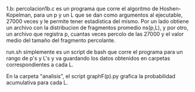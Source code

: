 1.b:
percolacion1b.c es un programa que corre el algoritmo de Hoshen-Kopelman, para un p y un L que se dan como argumentos al ejecutable, 27000 veces y le permite tener estadistica del mismo. Por un lado obtiene un archivo con la distribucion de fragmentos promedio ns(p,L), y por otro, un archivo que registra p, cuantas veces percolo de las 27000 y el valor medio del tamaño del fragmento percolante.

run.sh simplemente es un script de bash que corre el programa para un rango de p's y L's y va guardando los datos obtenidos en carpetas correspondientes a cada L.

En la carpeta "analisis", el script graphF(p).py grafica la probabilidad acumulativa para cada L.

